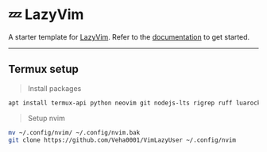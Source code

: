 # 💤 LazyVim

A starter template for [LazyVim](https://github.com/LazyVim/LazyVim).
Refer to the [documentation](https://lazyvim.github.io/installation) to get started.

---

## Termux setup
> Install packages
```bash
apt install termux-api python neovim git nodejs-lts rigrep ruff luarocks lua-language-server 
```
> Setup nvim
```bash
mv ~/.config/nvim/ ~/.config/nvim.bak
git clone https://github.com/Veha0001/VimLazyUser ~/.config/nvim
```
